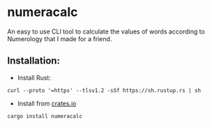 # numeracalc
An easy to use CLI tool to calculate the values of words according to Numerology that I made for a friend.

## Installation:
- Install Rust:
```
curl --proto '=https' --tlsv1.2 -sSf https://sh.rustup.rs | sh
```
- Install from [crates.io](https://crates.io)
```
cargo install numeracalc
```
